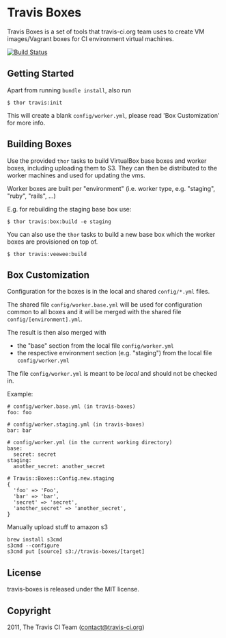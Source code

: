 # Travis Boxes

Travis Boxes is a set of tools that travis-ci.org team uses to create VM images/Vagrant boxes for CI environment virtual machines.

[![Build Status](https://secure.travis-ci.org/travis-ci/travis-boxes.png)](http://travis-ci.org/travis-ci/travis-boxes)

## Getting Started

Apart from running `bundle install`, also run

    $ thor travis:init

This will create a blank `config/worker.yml`, please read 'Box Customization' for more info.

## Building Boxes

Use the provided `thor` tasks to build VirtualBox base boxes and worker boxes, including uploading them to S3. They can then be distributed to the worker machines and used for updating the vms.

Worker boxes are built per "environment" (i.e. worker type, e.g. "staging", "ruby", "rails", ...)

E.g. for rebuilding the staging base box use:

    $ thor travis:box:build -e staging

You can also use the `thor` tasks to build a new base box which the worker boxes are provisioned on top of.

    $ thor travis:veewee:build

## Box Customization

Configuration for the boxes is in the local and shared `config/*.yml` files.

The shared file `config/worker.base.yml` will be used for configuration common to all boxes and it will be merged with the shared file `config/[environment].yml`.

The result is then also merged with

* the "base" section from the local file `config/worker.yml`
* the respective environment section (e.g. "staging") from the local file `config/worker.yml`

The file `config/worker.yml` is meant to be *local* and should not be checked in.

Example:

    # config/worker.base.yml (in travis-boxes)
    foo: foo

    # config/worker.staging.yml (in travis-boxes)
    bar: bar

    # config/worker.yml (in the current working directory)
    base:
      secret: secret
    staging:
      another_secret: another_secret

    # Travis::Boxes::Config.new.staging
    {
      'foo' => 'Foo',
      'bar' => 'bar',
      'secret' => 'secret',
      'another_secret' => 'another_secret',
    }

Manually upload stuff to amazon s3

    brew install s3cmd
    s3cmd --configure
    s3cmd put [source] s3://travis-boxes/[target]

## License

travis-boxes is released under the MIT license.


## Copyright

2011, The Travis CI Team (contact@travis-ci.org)
